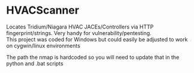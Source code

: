 # HVACScanner
Locates Tridium/Niagara HVAC JACEs/Controllers via HTTP fingerprint/strings.  Very handy for vulnerability/pentesting.<br>
This project was coded for Windows but could easily be adjusted to work on cygwin/linux environments

The path the nmap is hardcoded so you will need to update that in the python and .bat scripts
